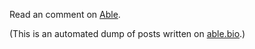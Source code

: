 Read an comment on [Able](https://able.bio/patrickcording).

(This is an automated dump of posts written on [able.bio](http://able.bio).)
